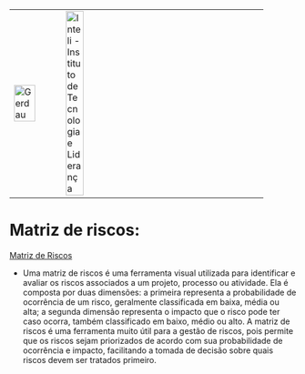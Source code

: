 <table>
<tr>
<td>
<a href= "https://www2.gerdau.com.br/"><img src="https://upload.wikimedia.org/wikipedia/commons/thumb/8/89/Gerdau_logo_%282011%29.svg/1200px-Gerdau_logo_%282011%29.svg.png" alt="Gerdau" border="0" width="70%"></a>
</td>
<td><a href= "https://www.inteli.edu.br/"><img src="https://www.inteli.edu.br/wp-content/uploads/2021/08/20172028/marca_1-2.png" alt="Inteli - Instituto de Tecnologia e Liderança" border="0" width="30%"></a>
</td>
</tr>
</table>

<font size="+12"><center>

</center></font>

# Matriz de riscos:

[Matriz de Riscos](https://github.com/2023M6T2-Inteli/Splinters/src/assets/matriz_riscos.png)

- Uma matriz de riscos é uma ferramenta visual utilizada para identificar e avaliar os riscos associados a um projeto, processo ou atividade. Ela é composta por duas dimensões: a primeira representa a probabilidade de ocorrência de um risco, geralmente classificada em baixa, média ou alta; a segunda dimensão representa o impacto que o risco pode ter caso ocorra, também classificado em baixo, médio ou alto. A matriz de riscos é uma ferramenta muito útil para a gestão de riscos, pois permite que os riscos sejam priorizados de acordo com sua probabilidade de ocorrência e impacto, facilitando a tomada de decisão sobre quais riscos devem ser tratados primeiro.

